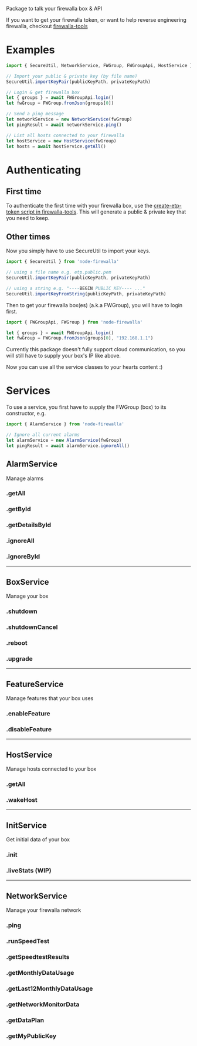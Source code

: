 Package to talk your firewalla box & API

If you want to get your firewalla token, or want to help reverse engineering firewalla, checkout [firewalla-tools](https://github.com/lesleyxyz/firewalla-tools/)

# Examples
```js
import { SecureUtil, NetworkService, FWGroup, FWGroupApi, HostService } from 'node-firewalla'

// Import your public & private key (by file name)
SecureUtil.importKeyPair(publicKeyPath, privateKeyPath)

// Login & get firewalla box
let { groups } = await FWGroupApi.login()
let fwGroup = FWGroup.fromJson(groups[0])

// Send a ping message
let networkService = new NetworkService(fwGroup)
let pingResult = await networkService.ping()

// List all hosts connected to your firewalla
let hostService = new HostService(fwGroup)
let hosts = await hostService.getAll()
```

# Authenticating
## First time
To authenticate the first time with your firewalla box, use the [create-etp-token script in firewalla-tools](https://github.com/lesleyxyz/firewalla-tools/).
This will generate a public & private key that you need to keep.

## Other times
Now you simply have to use SecureUtil to import your keys.
```javascript
import { SecureUtil } from 'node-firewalla'

// using a file name e.g. etp.public.pem
SecureUtil.importKeyPair(publicKeyPath, privateKeyPath)

// using a string e.g. "----BEGIN PUBLIC KEY---- ..."
SecureUtil.importKeyFromString(publicKeyPath, privateKeyPath)
```

Then to get your firewalla box(es) (a.k.a FWGroup), you will have to login first.
```javascript
import { FWGroupApi, FWGroup } from 'node-firewalla'

let { groups } = await FWGroupApi.login()
let fwGroup = FWGroup.fromJson(groups[0], "192.168.1.1")
```
Currently this package doesn't fully support cloud communication, so you will still have to supply your box's IP like above.

Now you can use all the service classes to your hearts content :)

# Services
To use a service, you first have to supply the FWGroup (box) to its constructor, e.g.
```javascript
import { AlarmService } from 'node-firewalla'

// Ignore all current alarms
let alarmService = new AlarmService(fwGroup)
let pingResult = await alarmService.ignoreAll()
```
## AlarmService
Manage alarms
### .getAll
### .getById
### .getDetailsById
### .ignoreAll
### .ignoreById

---

## BoxService
Manage your box
### .shutdown
### .shutdownCancel
### .reboot
### .upgrade

---

## FeatureService
Manage features that your box uses
### .enableFeature
### .disableFeature

---

## HostService
Manage hosts connected to your box
### .getAll
### .wakeHost

---

## InitService
Get initial data of your box
### .init
### .liveStats (WIP)

---

## NetworkService
Manage your firewalla network
### .ping
### .runSpeedTest
### .getSpeedtestResults
### .getMonthlyDataUsage
### .getLast12MonthlyDataUsage
### .getNetworkMonitorData
### .getDataPlan
### .getMyPublicKey